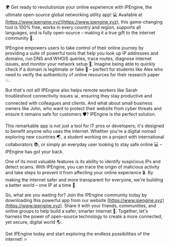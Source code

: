 🌍 Get ready to revolutionize your online experience with IPEngine, the ultimate open-source global networking utility app! 💻 Available at [https://www.ipengine.xyz](https://www.ipengine.xyz), this game-changing tool is 100% free, works in every country and region, supports all languages, and is fully open-source – making it a true gift to the internet community 🎁.

IPEngine empowers users to take control of their online journey by providing a suite of powerful tools that help you look up IP addresses and domains, run DNS and WHOIS queries, trace routes, diagnose internet issues, and monitor your network setup 🔧. Imagine being able to quickly check if a domain is legitimate or fake 🤔 – perfect for students like Alex who need to verify the authenticity of online resources for their research paper 💡.

But that's not all! IPEngine also helps remote workers like Sarah troubleshoot connectivity issues 📊, ensuring they stay productive and connected with colleagues and clients. And what about small business owners like John, who want to protect their website from cyber threats and ensure it remains safe for customers 🛡️? IPEngine is the perfect solution.

This remarkable app is not just a tool for IT pros or developers; it's designed to benefit anyone who uses the internet. Whether you're a digital nomad exploring new countries 🌏, a student working on a project with international collaborators 📚, or simply an everyday user looking to stay safe online 💻 – IPEngine has got your back.

One of its most valuable features is its ability to identify suspicious IPs and detect scams. With IPEngine, you can trace the origin of malicious activity and take steps to prevent it from affecting your online experience 🔒. By making the internet safer and more transparent for everyone, we're building a better world – one IP at a time 🌟.

So, what are you waiting for? Join the IPEngine community today by downloading this powerful app from our website [https://www.ipengine.xyz](https://www.ipengine.xyz). Share it with your friends, communities, and online groups to help build a safer, smarter internet 🚀. Together, let's harness the power of open-source technology to create a more connected, yet secure, digital world 🌎.

Get IPEngine today and start exploring the endless possibilities of the internet! 🔥